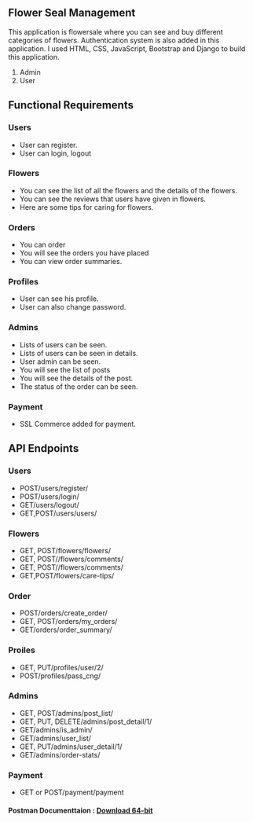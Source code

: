 <section>
  <div class="center">
    <h1 class="center">Flower Seal Management</h1>
    <p>This application is flowersale where you can see and buy different categories of flowers. Authentication system is also added in this 
     application. I used HTML, CSS, JavaScript, Bootstrap and Django to build this application.</p>
    <ol>
      <li>Admin</li>
      <li>User</li>
    </ol>
    <h2>Functional Requirements</h2>
    <h3>Users</h3>
    <ul>
      <li>User can register.</li>
      <li>User can login, logout</li>
    </ul>
    <h3>Flowers</h3>
    <ul>
      <li>You can see the list of all the flowers and the details of the flowers.</li>
      <li>You can see the reviews that users have given in flowers.</li>
      <li>Here are some tips for caring for flowers.</li>
    </ul>
     <h3>Orders</h3>
    <ul>
      <li>You can order</li>
      <li>You will see the orders you have placed</li>
      <li>You can view order summaries.</li>
    </ul>
    <h3>Profiles</h3>
    <ul>
      <li>User can see his profile.</li>
      <li>User can also change password.</li>
    </ul>
    <h3>Admins</h3>
    <ul>
      <li>Lists of users can be seen.</li>
      <li>Lists of users can be seen in details.</li>
      <li>User admin can be seen.</li>
      <li>You will see the list of posts</li>
      <li>You will see the details of the post.</li>
      <li>The status of the order can be seen.</li>
    </ul>
    <h3>Payment</h3>
    <ul>
      <li>SSL Commerce added for payment.</li>
    </ul>
    <h1>API Endpoints</h1>
    <h3>Users</h3>
    <ul>
      <li>POST/users/register/</li>
      <li>POST/users/login/</li>
      <li>GET/users/logout/</li>
      <li>GET,POST/users/users/</li>
    </ul>
    <h3>Flowers</h3>
    <ul>
      <li>GET, POST/flowers/flowers/</li>
      <li>GET, POST//flowers/comments/</li>
      <li>GET, POST//flowers/comments/</li>
      <li>GET,POST/flowers/care-tips/</li>
    </ul>
    <h3>Order</h3>
    <ul>
      <li>POST/orders/create_order/</li>
      <li>GET, POST/orders/my_orders/</li>
      <li>GET/orders/order_summary/</li>
    </ul>
    <h3>Proiles</h3>
    <ul>
      <li>GET, PUT/profiles/user/2/</li>
      <li>POST/profiles/pass_cng/</li>
    </ul>
    <h3>Admins</h3>
    <ul>
      <li>GET, POST/admins/post_list/</li>
      <li>GET, PUT, DELETE/admins/post_detail/1/</li>
      <li>GET/admins/is_admin/</li>
      <li>GET/admins/user_list/</li>
      <li>GET, PUT/admins/user_detail/1/</li>
      <li>GET/admins/order-stats/</li>
    </ul>
    <h3>Payment</h3>
    <ul>
      <li>GET or POST/payment/payment</li>
    </ul>
    <h4>Postman Documenttaion : <a href="https://www.postman.com/downloads/?utm_source=postman-home">Download 64-bit</a></h4>
  </div>
</section>
